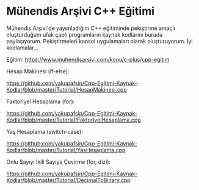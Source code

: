 # Mühendis Arşivi C++ Eğitimi
Mühendis Arşivi'de yayımladığım C++ eğitiminde pekiştirme amaçlı oluşturduğum ufak çaplı programların kaynak kodlarını burada paylaşıyorum. Pekiştirmeleri konsol uygulamaları olarak oluşturuyorum. İyi kodlamalar...

Eğitim: https://www.muhendisarsivi.com/konu/c-plus/cpp-egitim


Hesap Makinesi (if-else):

https://github.com/yakupafsin/Cpp-Egitimi-Kaynak-Kodlar/blob/master/Tutorial/HesapMakinesi.cpp


Faktoriyel Hesaplama (for):

https://github.com/yakupafsin/Cpp-Egitimi-Kaynak-Kodlar/blob/master/Tutorial/FaktoriyelHesaplama.cpp


Yaş Hesaplama (switch-case):

https://github.com/yakupafsin/Cpp-Egitimi-Kaynak-Kodlar/blob/master/Tutorial/YasHesaplama.cpp


Onlu Sayıyı İkili Sayıya Çevirme (for, dizi):

https://github.com/yakupafsin/Cpp-Egitimi-Kaynak-Kodlar/blob/master/Tutorial/DecimalToBinary.cpp
